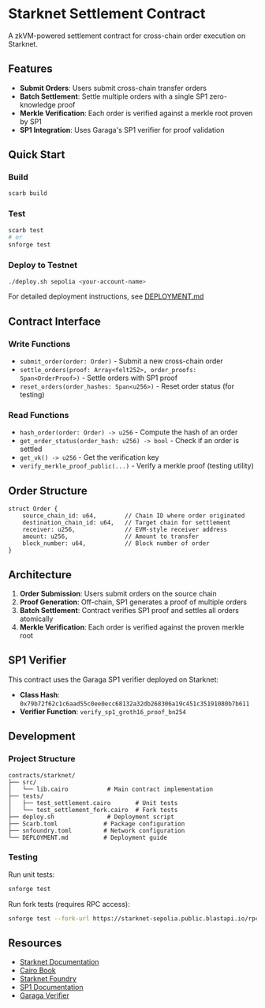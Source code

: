 # Starknet Settlement Contract

A zkVM-powered settlement contract for cross-chain order execution on Starknet.

## Features

- **Submit Orders**: Users submit cross-chain transfer orders
- **Batch Settlement**: Settle multiple orders with a single SP1 zero-knowledge proof
- **Merkle Verification**: Each order is verified against a merkle root proven by SP1
- **SP1 Integration**: Uses Garaga's SP1 verifier for proof validation

## Quick Start

### Build

```bash
scarb build
```

### Test

```bash
scarb test
# or
snforge test
```

### Deploy to Testnet

```bash
./deploy.sh sepolia <your-account-name>
```

For detailed deployment instructions, see [DEPLOYMENT.md](./DEPLOYMENT.md)

## Contract Interface

### Write Functions

- `submit_order(order: Order)` - Submit a new cross-chain order
- `settle_orders(proof: Array<felt252>, order_proofs: Span<OrderProof>)` - Settle orders with SP1 proof
- `reset_orders(order_hashes: Span<u256>)` - Reset order status (for testing)

### Read Functions

- `hash_order(order: Order) -> u256` - Compute the hash of an order
- `get_order_status(order_hash: u256) -> bool` - Check if an order is settled
- `get_vk() -> u256` - Get the verification key
- `verify_merkle_proof_public(...)` - Verify a merkle proof (testing utility)

## Order Structure

```cairo
struct Order {
    source_chain_id: u64,        // Chain ID where order originated
    destination_chain_id: u64,   // Target chain for settlement
    receiver: u256,              // EVM-style receiver address
    amount: u256,                // Amount to transfer
    block_number: u64,           // Block number of order
}
```

## Architecture

1. **Order Submission**: Users submit orders on the source chain
2. **Proof Generation**: Off-chain, SP1 generates a proof of multiple orders
3. **Batch Settlement**: Contract verifies SP1 proof and settles all orders atomically
4. **Merkle Verification**: Each order is verified against the proven merkle root

## SP1 Verifier

This contract uses the Garaga SP1 verifier deployed on Starknet:
- **Class Hash**: `0x79b72f62c1c6aad55c0ee0ecc68132a32db268306a19c451c35191080b7b611`
- **Verifier Function**: `verify_sp1_groth16_proof_bn254`

## Development

### Project Structure

```
contracts/starknet/
├── src/
│   └── lib.cairo           # Main contract implementation
├── tests/
│   ├── test_settlement.cairo       # Unit tests
│   └── test_settlement_fork.cairo  # Fork tests
├── deploy.sh               # Deployment script
├── Scarb.toml             # Package configuration
├── snfoundry.toml         # Network configuration
└── DEPLOYMENT.md          # Deployment guide
```

### Testing

Run unit tests:
```bash
snforge test
```

Run fork tests (requires RPC access):
```bash
snforge test --fork-url https://starknet-sepolia.public.blastapi.io/rpc/v0_7
```

## Resources

- [Starknet Documentation](https://docs.starknet.io/)
- [Cairo Book](https://book.cairo-lang.org/)
- [Starknet Foundry](https://foundry-rs.github.io/starknet-foundry/)
- [SP1 Documentation](https://docs.succinct.xyz/)
- [Garaga Verifier](https://github.com/keep-starknet-strange/garaga)


